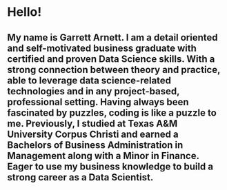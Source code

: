 

# Hello! 


## My name is Garrett Arnett. I am a detail oriented and self-motivated business graduate with certified and proven Data Science skills. With a strong connection between theory and practice, able to leverage data science-related technologies and in any project-based, professional setting. Having always been fascinated by puzzles, coding is like a puzzle to me. Previously, I studied at Texas A&M University Corpus Christi and earned a Bachelors of Business Administration in Management along with a Minor in Finance. Eager to use my business knowledge to build a strong career as a Data Scientist.





